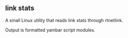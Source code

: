 ## link stats

A small Linux utility that reads link stats through rtnetlink. 

Output is formatted yambar script modules.
